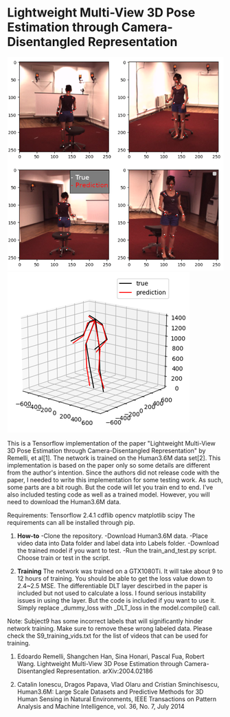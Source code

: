 # Lightweight Multi-View 3D Pose Estimation through Camera-Disentangled Representation

![Alt text](imgs/kpts_preds.png?raw=true "keypoint_predictions")
![Alt text](imgs/3d_prediction.png?raw=true "3d_predictions")

This is a Tensorflow implementation of the paper "Lightweight Multi-View 3D Pose Estimation through Camera-Disentangled Representation" by Remelli, et al[1]. 
The network is trained on the Human3.6M data set[2].
This implementation is based on the paper only so some details are different from the author's intention. Since the authors did not release code with the paper, I needed to write this implementation for some testing work. As such, some parts are a bit rough. But the code will let you train end to end. I've also included testing code as well as a trained model. However, you will need to download the Human3.6M data. 

Requirements:
Tensorflow 2.4.1
cdflib
opencv
matplotlib
scipy
The requirements can all be installed through pip.

1. **How-to**
-Clone the repository.
-Download Human3.6M data.
-Place video data into Data folder and label data into Labels folder.
-Download the trained model if you want to test.
-Run the train_and_test.py script. Choose train or test in the script.

2. **Training**
The network was trained on a GTX1080Ti. It will take about 9 to 12 hours of training. You should be able to get the loss value down to 2.4~2.5 MSE. The differentiable DLT layer descirbed in the paper is included but not used to calculate a loss. I found serious instability issues in using the layer. But the code is included if you want to use it. Simply replace _dummy_loss with _DLT_loss in the model.compile() call. 

Note:
Subject9 has some incorrect labels that will significantly hinder network training. Make sure to remove these wrong labeled data. Please check the S9_training_vids.txt for the list of videos that can be used for training.

1. Edoardo Remelli, Shangchen Han, Sina Honari, Pascal Fua, Robert Wang. Lightweight Multi-View 3D Pose Estimation through Camera-Disentangled Representation. 	arXiv:2004.02186

2. Catalin Ionescu, Dragos Papava, Vlad Olaru and Cristian Sminchisescu, Human3.6M: Large Scale Datasets and Predictive Methods for 3D Human Sensing in Natural Environments, IEEE Transactions on Pattern Analysis and Machine Intelligence, vol. 36, No. 7, July 2014

